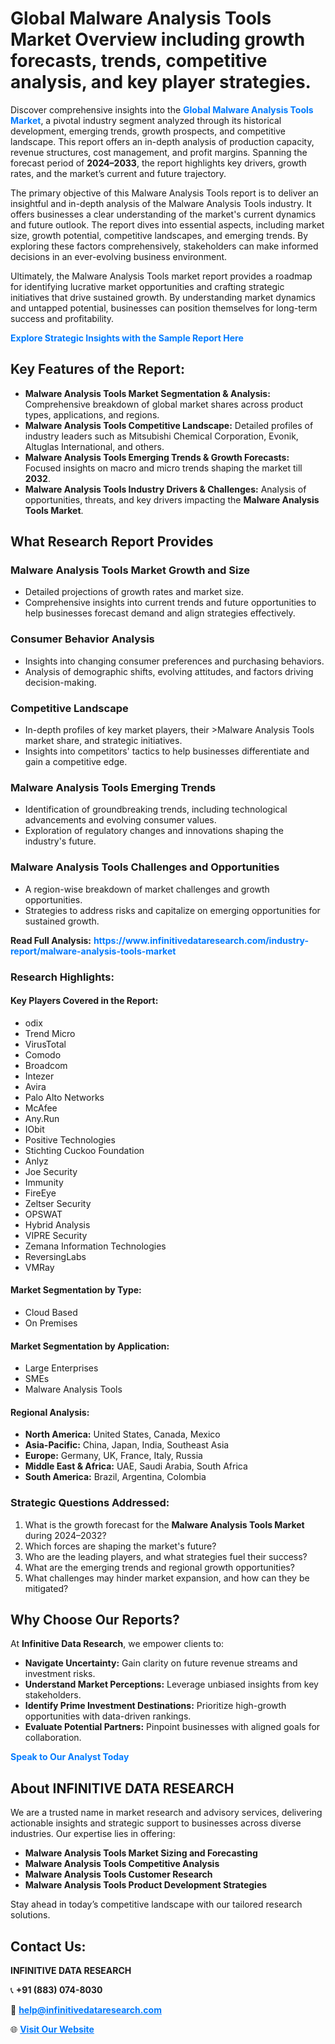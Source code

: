 <h1>Global Malware Analysis Tools Market Overview including growth forecasts, trends, competitive analysis, and key player strategies.</h1>
<p>
Discover comprehensive insights into the 
<a href="https://www.infinitivedataresearch.com/industry-report/malware-analysis-tools-market" rel="dofollow" style="color: #007BFF; text-decoration: none;"><strong>Global Malware Analysis Tools Market</strong></a>, a pivotal industry segment analyzed through its historical development, emerging trends, growth prospects, and competitive landscape. This report offers an in-depth analysis of production capacity, revenue structures, cost management, and profit margins. Spanning the forecast period of <strong>2024–2033</strong>, the report highlights key drivers, growth rates, and the market’s current and future trajectory.
</p>
<p>
The primary objective of this Malware Analysis Tools report is to deliver an insightful and in-depth analysis of the Malware Analysis Tools industry. It offers businesses a clear understanding of the market's current dynamics and future outlook. The report dives into essential aspects, including market size, growth potential, competitive landscapes, and emerging trends. By exploring these factors comprehensively, stakeholders can make informed decisions in an ever-evolving business environment.
</p>
<p>
Ultimately, the Malware Analysis Tools market report provides a roadmap for identifying lucrative market opportunities and crafting strategic initiatives that drive sustained growth. By understanding market dynamics and untapped potential, businesses can position themselves for long-term success and profitability.
</p>
<p>
<a href="https://www.infinitivedataresearch.com/request-sample/reportId=103786" style="color: #007BFF; text-decoration: none;"><strong>Explore Strategic Insights with the Sample Report Here</strong></a>
</p>

<h2>Key Features of the Report:</h2>
<ul>
<li><strong>Malware Analysis Tools Market Segmentation & Analysis:</strong> Comprehensive breakdown of global market shares across product types, applications, and regions.</li>
<li><strong>Malware Analysis Tools Competitive Landscape:</strong> Detailed profiles of industry leaders such as Mitsubishi Chemical Corporation, Evonik, Altuglas International, and others.</li>
<li><strong>Malware Analysis Tools Emerging Trends & Growth Forecasts:</strong> Focused insights on macro and micro trends shaping the market till <strong>2032</strong>.</li>
<li><strong>Malware Analysis Tools Industry Drivers & Challenges:</strong> Analysis of opportunities, threats, and key drivers impacting the <strong>Malware Analysis Tools Market</strong>.</li>
</ul>

<h2>What Research Report Provides</h2>
<h3>Malware Analysis Tools Market Growth and Size</h3>
<ul>
<li>Detailed projections of growth rates and market size.</li>
<li>Comprehensive insights into current trends and future opportunities to help businesses forecast demand and align strategies effectively.</li>
</ul>

<h3>Consumer Behavior Analysis</h3>
<ul>
<li>Insights into changing consumer preferences and purchasing behaviors.</li>
<li>Analysis of demographic shifts, evolving attitudes, and factors driving decision-making.</li>
</ul>

<h3>Competitive Landscape</h3>
<ul>
<li>In-depth profiles of key market players, their >Malware Analysis Tools market share, and strategic initiatives.</li>
<li>Insights into competitors' tactics to help businesses differentiate and gain a competitive edge.</li>
</ul>

<h3>Malware Analysis Tools Emerging Trends</h3>
<ul>
<li>Identification of groundbreaking trends, including technological advancements and evolving consumer values.</li>
<li>Exploration of regulatory changes and innovations shaping the industry's future.</li>
</ul>

<h3>Malware Analysis Tools Challenges and Opportunities</h3>
<ul>
<li>A region-wise breakdown of market challenges and growth opportunities.</li>
<li>Strategies to address risks and capitalize on emerging opportunities for sustained growth.</li>
</ul>
<p><strong>Read Full Analysis:</strong> <a href="https://www.infinitivedataresearch.com/industry-report/malware-analysis-tools-market" rel="dofollow" style="color: #007BFF; text-decoration: none;"><strong>https://www.infinitivedataresearch.com/industry-report/malware-analysis-tools-market</strong></a></p>
<h3>Research Highlights:</h3>
<h4>Key Players Covered in the Report:</h4>
<ul><li>odix</li><li>Trend Micro</li><li>VirusTotal</li><li>Comodo</li><li>Broadcom</li><li>Intezer</li><li>Avira</li><li>Palo Alto Networks</li><li>McAfee</li><li>Any.Run</li><li>IObit</li><li>Positive Technologies</li><li>Stichting Cuckoo Foundation</li><li>Anlyz</li><li>Joe Security</li><li>Immunity</li><li>FireEye</li><li>Zeltser Security</li><li>OPSWAT</li><li>Hybrid Analysis</li><li>VIPRE Security</li><li>Zemana Information Technologies</li><li>ReversingLabs</li><li>VMRay</li></ul>
<h4>Market Segmentation by Type:</h4>
<ul><li>Cloud Based</li><li>On Premises</li></ul>
<h4>Market Segmentation by Application:</h4>
<ul><li>Large Enterprises</li><li>SMEs</li><li>Malware Analysis Tools</li></ul>

<h4>Regional Analysis:</h4>
<ul>
<li><strong>North America:</strong> United States, Canada, Mexico</li>
<li><strong>Asia-Pacific:</strong> China, Japan, India, Southeast Asia</li>
<li><strong>Europe:</strong> Germany, UK, France, Italy, Russia</li>
<li><strong>Middle East & Africa:</strong> UAE, Saudi Arabia, South Africa</li>
<li><strong>South America:</strong> Brazil, Argentina, Colombia</li>
</ul>

<h3>Strategic Questions Addressed:</h3>
<ol>
<li>What is the growth forecast for the <strong>Malware Analysis Tools Market</strong> during 2024–2032?</li>
<li>Which forces are shaping the market's future?</li>
<li>Who are the leading players, and what strategies fuel their success?</li>
<li>What are the emerging trends and regional growth opportunities?</li>
<li>What challenges may hinder market expansion, and how can they be mitigated?</li>
</ol>

<h2>Why Choose Our Reports?</h2>
<p>At <strong>Infinitive Data Research</strong>, we empower clients to:</p>
<ul>
<li><strong>Navigate Uncertainty:</strong> Gain clarity on future revenue streams and investment risks.</li>
<li><strong>Understand Market Perceptions:</strong> Leverage unbiased insights from key stakeholders.</li>
<li><strong>Identify Prime Investment Destinations:</strong> Prioritize high-growth opportunities with data-driven rankings.</li>
<li><strong>Evaluate Potential Partners:</strong> Pinpoint businesses with aligned goals for collaboration.</li>
</ul>
<p><a href="https://www.infinitivedataresearch.com/industry-report/malware-analysis-tools-market" rel="dofollow" style="color: #007BFF; text-decoration: none;"><strong>Speak to Our Analyst Today</strong></a></p>

<h2>About INFINITIVE DATA RESEARCH</h2>
<p>We are a trusted name in market research and advisory services, delivering actionable insights and strategic support to businesses across diverse industries. Our expertise lies in offering:</p>
<ul>
<li><strong>Malware Analysis Tools Market Sizing and Forecasting</strong></li>
<li><strong>Malware Analysis Tools Competitive Analysis</strong></li>
<li><strong>Malware Analysis Tools Customer Research</strong></li>
<li><strong>Malware Analysis Tools Product Development Strategies</strong></li>
</ul>
<p>Stay ahead in today’s competitive landscape with our tailored research solutions.</p>

<h2>Contact Us:</h2>
<p><strong>INFINITIVE DATA RESEARCH</strong></p>
<p>📞 <strong>+91 (883) 074-8030</strong></p>
<p>📧 <strong><a href="mailto:help@infinitivedataresearch.com" style="color: #007BFF;">help@infinitivedataresearch.com</a></strong></p>
<p>🌐 <strong><a href="https://www.infinitivedataresearch.com" rel="dofollow" style="color: #007BFF;">Visit Our Website</a></strong></p>